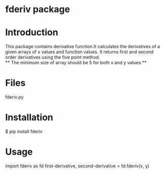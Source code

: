 # fderiv package

# Introduction
This package contains derivative function.It calculates the derivatives of a given arrays of x values and function values. It returns first and second order derivatives using the five point method.     
** The minimum size of array should be 5 for both x and y values.**

# Files
fderiv.py

# Installation
$ pip install fderiv
 
# Usage
import fderiv as fd
first-derivative, second-derivative = fd.fderiv(x, y)

